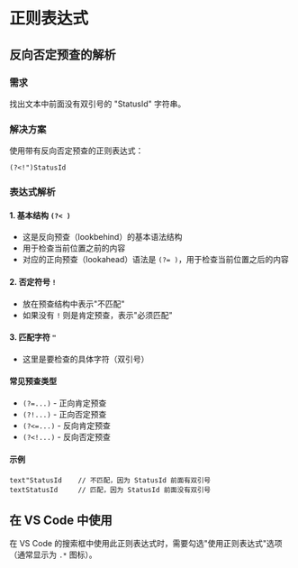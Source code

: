 # 正则表达式

## 反向否定预查的解析

### 需求
找出文本中前面没有双引号的 "StatusId" 字符串。

### 解决方案
使用带有反向否定预查的正则表达式：
```
(?<!")StatusId
```

### 表达式解析

#### 1. 基本结构 `(?< )`
- 这是反向预查（lookbehind）的基本语法结构
- 用于检查当前位置之前的内容
- 对应的正向预查（lookahead）语法是 `(?= )`，用于检查当前位置之后的内容

#### 2. 否定符号 `!`
- 放在预查结构中表示"不匹配"
- 如果没有 `!` 则是肯定预查，表示"必须匹配"

#### 3. 匹配字符 `"`
- 这里是要检查的具体字符（双引号）

#### 常见预查类型
- `(?=...)` - 正向肯定预查
- `(?!...)` - 正向否定预查
- `(?<=...)` - 反向肯定预查
- `(?<!...)` - 反向否定预查

#### 示例
```
text"StatusId    // 不匹配，因为 StatusId 前面有双引号
textStatusId     // 匹配，因为 StatusId 前面没有双引号
```




## 在 VS Code 中使用

在 VS Code 的搜索框中使用此正则表达式时，需要勾选"使用正则表达式"选项（通常显示为 `.*` 图标）。

